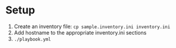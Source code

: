 # Setup

1. Create an inventory file: `cp sample.inventory.ini inventory.ini`
2. Add hostname to the appropriate inventory.ini sections
3. `./playbook.yml`
